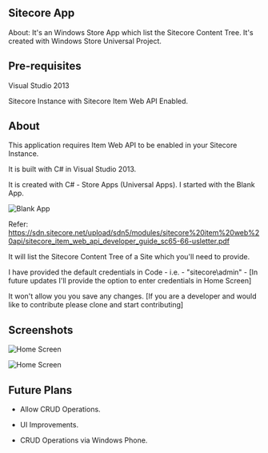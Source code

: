 **Sitecore App**
-
About:
It's an Windows Store App which list the Sitecore Content Tree. It's created with Windows Store Universal Project.


**Pre-requisites**
-
Visual Studio 2013

Sitecore Instance with Sitecore Item Web API Enabled.

**About**
-
This application requires Item Web API to be enabled in your Sitecore Instance.

It is built with C# in Visual Studio 2013.

It is created with C# - Store Apps (Universal Apps). I started with the Blank App.

![Blank App](http://nikkipunjabi.com/images/ItemWebAPI/1.png)

Refer: https://sdn.sitecore.net/upload/sdn5/modules/sitecore%20item%20web%20api/sitecore_item_web_api_developer_guide_sc65-66-usletter.pdf

It will list the Sitecore Content Tree of a Site which you'll need to provide.

I have provided the default credentials in Code - i.e. - "sitecore\admin" - [In future updates I'll provide the option to enter credentials in Home Screen]

It won't allow you you save any changes. [If you are a developer and would like to contribute please clone and start contributing]

**Screenshots**
-
![Home Screen](http://nikkipunjabi.com/images/ItemWebAPI/2.png)

![Home Screen](http://nikkipunjabi.com/images/ItemWebAPI/3.png)

**Future Plans**
-

* Allow CRUD Operations.

* UI Improvements.

* CRUD Operations via Windows Phone.
